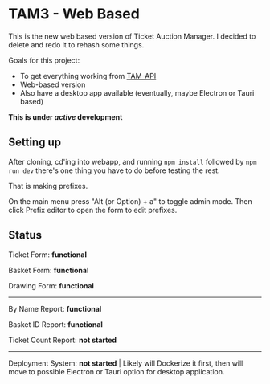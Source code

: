 # TAM3 - Web Based

This is the new web based version of Ticket Auction Manager. I decided to delete and redo it to rehash some things.

Goals for this project:

- To get everything working from [TAM-API](https://www.github.com/dbob16/tam-api)
- Web-based version
- Also have a desktop app available (eventually, maybe Electron or Tauri based)

**This is under _active_ development**

## Setting up

After cloning, cd'ing into webapp, and running `npm install` followed by `npm run dev` there's one thing you have to do before testing the rest.

That is making prefixes.

On the main menu press "Alt (or Option) + a" to toggle admin mode. Then click Prefix editor to open the form to edit prefixes.

## Status

Ticket Form: **functional**

Basket Form: **functional**

Drawing Form: **functional**

***

By Name Report: **functional**

Basket ID Report: **functional**

Ticket Count Report: **not started**

***

Deployment System: **not started** | Likely will Dockerize it first, then will move to possible Electron or Tauri option for desktop application.